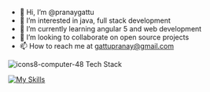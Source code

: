 - 👋 Hi, I’m @pranaygattu
- 👀 I’m interested in java, full stack development
- 🌱 I’m currently learning angular 5 and web development
- 💞️ I’m looking to collaborate on open source projects
- 📫 How to reach me at gattupranay@gmail.com

<!---
pranaygattu/pranaygattu is a ✨ special ✨ repository because its `README.md` (this file) appears on your GitHub profile.
You can click the Preview link to take a look at your changes.
--->

![icons8-computer-48](https://github.com/pranaygattu/pranaygattu/assets/36306050/99282599-27bf-49d3-aed5-35aece6977e2) Tech Stack

[![My Skills](https://skillicons.dev/icons?i=js,html,css,java,typescript,spring,php)](https://skillicons.dev)
